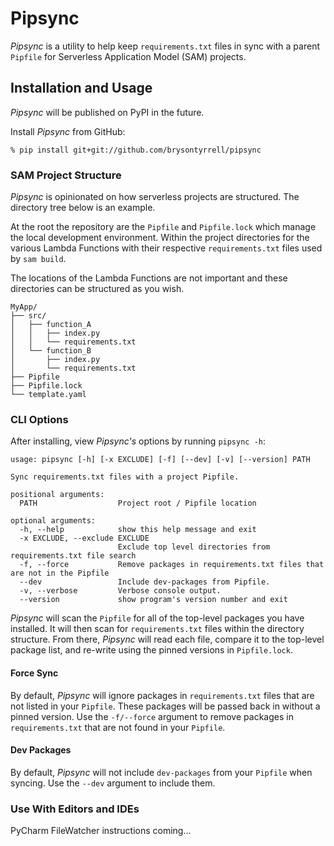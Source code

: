 # Pipsync

_Pipsync_ is a utility to help keep `requirements.txt` files in sync with a parent `Pipfile` for Serverless Application Model (SAM) projects.

## Installation and Usage

_Pipsync_ will be published on PyPI in the future.

Install _Pipsync_ from GitHub:

```shell script
% pip install git+git://github.com/brysontyrrell/pipsync
```

### SAM Project Structure

_Pipsync_ is opinionated on how serverless projects are structured. The directory tree below is an example.

At the root the repository are the `Pipfile` and `Pipfile.lock` which manage the local development environment. Within the project directories for the various Lambda Functions with their respective `requirements.txt` files used by `sam build`.

The locations of the Lambda Functions are not important and these directories can be structured as you wish.

```text
MyApp/
├── src/
│   ├── function_A
│   │   ├── index.py
│   │   └── requirements.txt
│   └── function_B
│       ├── index.py
│       └── requirements.txt
├── Pipfile
├── Pipfile.lock
└── template.yaml
```

### CLI Options

After installing, view _Pipsync's_ options by running `pipsync -h`:

```text                                      
usage: pipsync [-h] [-x EXCLUDE] [-f] [--dev] [-v] [--version] PATH

Sync requirements.txt files with a project Pipfile.

positional arguments:
  PATH                  Project root / Pipfile location

optional arguments:
  -h, --help            show this help message and exit
  -x EXCLUDE, --exclude EXCLUDE
                        Exclude top level directories from requirements.txt file search
  -f, --force           Remove packages in requirements.txt files that are not in the Pipfile
  --dev                 Include dev-packages from Pipfile.
  -v, --verbose         Verbose console output.
  --version             show program's version number and exit

```

_Pipsync_ will scan the `Pipfile` for all of the top-level packages you have installed. It will then scan for `requirements.txt` files within the directory structure. From there, _Pipsync_ will read each file, compare it to the top-level package list, and re-write using the pinned versions in `Pipfile.lock`.

#### Force Sync

By default, _Pipsync_ will ignore packages in `requirements.txt` files that are not listed in your `Pipfile`. These packages will be passed back in without a pinned version. Use the `-f/--force` argument to remove packages in `requirements.txt` that are not found in your `Pipfile`.

#### Dev Packages

By default, _Pipsync_ will not include `dev-packages` from your `Pipfile` when syncing. Use the `--dev` argument to include them.

### Use With Editors and IDEs

PyCharm FileWatcher instructions coming...
